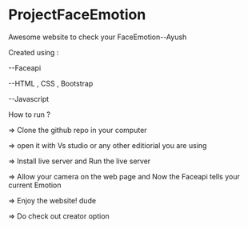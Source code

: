 # ProjectFaceEmotion
Awesome website to check your FaceEmotion--Ayush

Created using :

--Faceapi 

--HTML , CSS , Bootstrap 

--Javascript

How to run ?

=> Clone the github repo in your computer 

=> open it with Vs studio or any other editiorial you are using

=> Install live server and Run the live server 

=> Allow your camera on the web page and Now the Faceapi tells your current Emotion 

=> Enjoy the website! dude 

=> Do check out creator option
